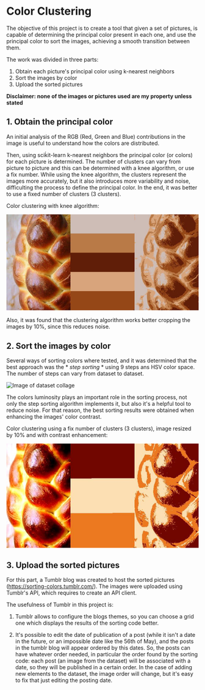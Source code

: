 # Color Clustering 

The objective of this project is to create a tool that given a set of pictures, is capable of determining the principal color present in each one, and use the principal color to sort the images, achieving a smooth transition between them.

The work was divided in three parts:

1. Obtain each picture's principal color using k-nearest neighbors
2. Sort the images by color
3. Upload the sorted pictures 

**Disclaimer: none of the images or pictures used are my property unless stated**

## 1. Obtain the principal color

An initial analysis of the RGB (Red, Green and Blue) contributions in the image is useful to understand how the colors are distributed.

Then, using sciḱit-learn k-nearest neighbors the principal color (or colors) for each picture is determined. The number of clusters can vary from picture to picture and this can be determined with a knee algorithm, or use a fix number. While using the knee algorithm, the clusters represent the images more accurately, but it also introduces more variability and noise, difficulting the process to define the principal color. In the end, it was better to use a fixed number of clusters (3 clusters).

Color clustering with knee algorithm:

![Image of dataset collage](https://github.com/mercedesabril/Colour-Clustering/blob/master/ColorPalette_withKnee/ColorPalette_pan.jpg)


Also, it was found that the clustering algorithm works better cropping the images by 10%, since this reduces noise.

## 2. Sort the images by color

Several ways of sorting colors where tested, and it was determined that the best approach was the * *step sorting* * using 9 steps ans HSV color space. The number of steps can vary from dataset to dataset.

![Image of dataset collage](https://github.com/mercedesabril/Colour-Clustering/blob/master/collage/collage_resized10p_enhanced_9steps_lumfix.jpg)


The colors luminosity plays an important role in the sorting process, not only the step sorting algorithm implements it, but also it's a helpful tool to reduce noise. For that reason, the best sorting results were obtained when enhancing the images' color contrast.

Color clustering using a fix number of clusters (3 clusters), image resized by 10% and with contrast enhancement:

![Image of dataset collage](https://github.com/mercedesabril/Colour-Clustering/blob/master/ColorPalette_enhanced10p/ColorPalette_pan.jpg)


## 3. Upload the sorted pictures

For this part, a Tumblr blog was created to host the sorted pictures (https://sorting-colors.tumblr.com/). The images were uploaded using Tumblr's API, which requires to create an API client. 

The usefulness of Tumblr in this project is:

1) Tumblr allows to configure the blogs themes, so you can choose a grid one which displays the results of the sorting code better.

2) It's possible to edit the date of publication of a post (while it isn't a date in the future, or an impossible date like the 56th of May), and the posts in the tumblr blog will appear ordered by this dates. So, the posts can have whatever order needed, in particular the order found by the sorting code: each post (an image from the dataset) will be associated with a date, so they will be published in a certain order. In the case of adding new elements to the dataset, the image order will change, but it's easy to fix that just editing the posting date.

